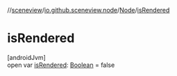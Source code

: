 //[sceneview](../../../index.md)/[io.github.sceneview.node](../index.md)/[Node](index.md)/[isRendered](is-rendered.md)

# isRendered

[androidJvm]\
open var [isRendered](is-rendered.md): [Boolean](https://kotlinlang.org/api/latest/jvm/stdlib/kotlin/-boolean/index.html) = false
